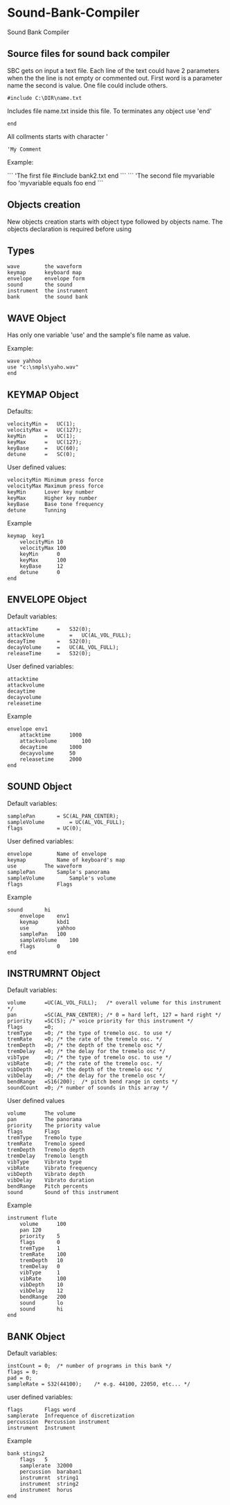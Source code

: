 # Sound-Bank-Compiler
Sound Bank Compiler

## Source files for sound back compiler

SBC gets on input a text file. Each line of the text could have 2 parameters when the the line is not empty or commented out. First word is a parameter name the second is value.
One file could include others.
```
#include C:\DIR\name.txt
```
Includes file name.txt inside this file. To terminates any object use 'end'

```
end
```

All collments starts with character '
```
'My Comment
```

Example:

<file bank.txt>
```
'The first file
#include bank2.txt	
end	
```
	
<file bank2.txt>
```
'The second file
myvariable foo	'myvariable equals foo
end	
```

## Objects creation

New objects creation starts with object type followed by objects name. The objects declaration is required before using

## Types
```
wave		the waveform
keymap		keyboard map
envelope	envelope form
sound		the sound 
instrument	the instrument
bank		the sound bank
```
## WAVE Object

Has only one variable 'use' and the sample's file name as value.

Example:
```
wave yahhoo
use	"c:\smpls\yaho.wav"
end
```

## KEYMAP Object

Defaults:
```
velocityMin	=	UC(1);
velocityMax	=	UC(127);
keyMin		=	UC(1);
keyMax		=	UC(127);
keyBase		=	UC(60);
detune		=	SC(0);
```
User defined values:
```
velocityMin	Minimum press force
velocityMax	Maximum press force
keyMin		Lover key number
keyMax		Higher key number
keyBase		Base tone frequency
detune		Tunning
```
Example
```
keymap 	key1
	velocityMin	10
	velocityMax	100
	keyMin		0
	keyMax		100
	keyBase		12
	detune		0
end
```

## ENVELOPE Object

Default variables:
```
attackTime		=	S32(0);	
attackVolume		=	UC(AL_VOL_FULL);
decayTime		=	S32(0);
decayVolume		=	UC(AL_VOL_FULL); 
releaseTime		=	S32(0);
```
User defined variables:
```
attacktime
attackvolume
decaytime
decayvolume
releasetime
```
Example
```
envelope env1
	attacktime		1000
	attackvolume		100
	decaytime		1000
	decayvolume		50
	releasetime		2000
end
```

## SOUND Object

Default variables:
```
samplePan		= SC(AL_PAN_CENTER);
sampleVolume		= UC(AL_VOL_FULL);
flags			= UC(0);
```
User defined variables:
```
envelope		Name of envelope
keymap			Name of keyboard's map
use			The waveform
samplePan		Sample's panorama
sampleVolume		Sample's volume
flags			Flags
```
Example
```
sound 		hi
	envelope	env1
	keymap 		kbd1
	use			yahhoo
	samplePan	100
	sampleVolume	100
	flags		0
end
```

## INSTRUMRNT Object

Default variables:
```
volume		=UC(AL_VOL_FULL);	/* overall volume for this instrument */
pan			=SC(AL_PAN_CENTER); /* 0 = hard left, 127 = hard right */
priority	=SC(5);	/* voice priority for this instrument */
flags		=0;
tremType	=0;	/* the type of tremelo osc. to use */
tremRate	=0;	/* the rate of the tremelo osc. */
tremDepth	=0;	/* the depth of the tremelo osc */
tremDelay	=0;	/* the delay for the tremelo osc */
vibType		=0;	/* the type of tremelo osc. to use */
vibRate		=0;	/* the rate of the tremelo osc. */
vibDepth	=0;	/* the depth of the tremelo osc */
vibDelay	=0;	/* the delay for the tremelo osc */
bendRange	=S16(200);	/* pitch bend range in cents */
soundCount	=0;	/* number of sounds in this array */
```
User defined values
```
volume		The volume
pan			The panorama
priority	The priority value
flags		Flags
tremType	Tremolo type
tremRate	Tremolo speed
tremDepth	Tremolo depth
tremDelay	Tremolo length
vibType		Vibrato type
vibRate		Vibrato frequency
vibDepth	Vibrato depth
vibDelay	Vibrato duration
bendRange	Pitch percents
sound		Sound of this instrument
```
Example
```
instrument flute
	volume		100
	pan	120
	priority	5
	flags		0
	tremType	1
	tremRate	100
	tremDepth	10
	tremDelay	0
	vibType		1
	vibRate		100
	vibDepth	10
	vibDelay	12
	bendRange	200
	sound		lo
	sound		hi
end
```

## BANK Object

Default variables:
```
instCount = 0;	/* number of programs in this bank */
flags = 0;
pad = 0;
sampleRate = S32(44100);	/* e.g. 44100, 22050, etc... */
```
user defined variables:
```
flags		Flags word
samplerate	Infrequence of discretization
percussion	Percussion instrument
instrument	Instrument
```
Example
```
bank stings2
	flags	5
	samplerate	32000
	percussion	baraban1
	instrumrnt	string1
	instrument	string2
	instrument	horus
end
```
